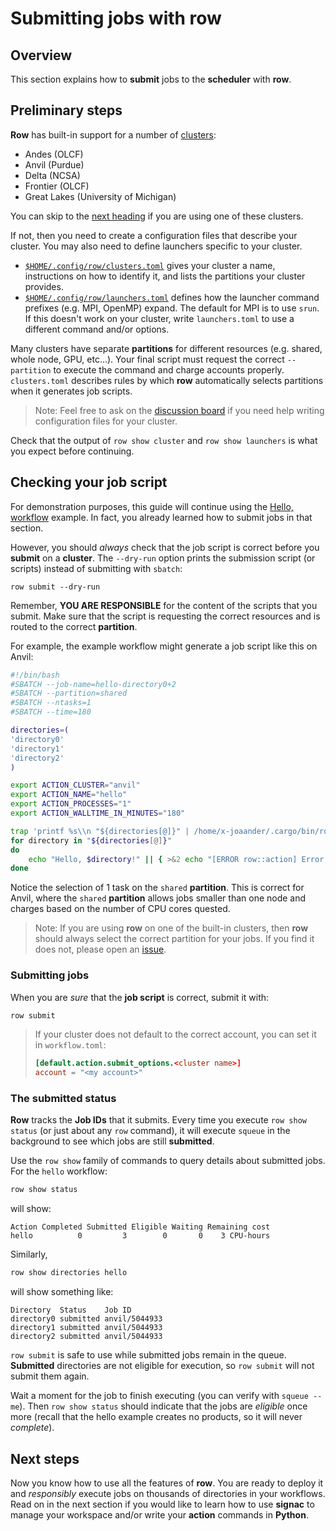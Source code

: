 # Submitting jobs with row

## Overview

This section explains how to **submit** jobs to the **scheduler** with **row**.

## Preliminary steps

**Row** has built-in support for a number of [clusters](../../clusters/built-in.md):
* Andes (OLCF)
* Anvil (Purdue)
* Delta (NCSA)
* Frontier (OLCF)
* Great Lakes (University of Michigan)

You can skip to the [next heading](#checking-your-job-script) if you are using one of
these clusters.

If not, then you need to create a configuration files that describe your
cluster. You may also need to define launchers specific to your cluster.

* [`$HOME/.config/row/clusters.toml`](../../clusters/index.md) gives your cluster
  a name, instructions on how to identify it, and lists the partitions your cluster
  provides.
* [`$HOME/.config/row/launchers.toml`](../../launchers/index.md) defines how the
  launcher command prefixes (e.g. MPI, OpenMP) expand. The default for MPI is to use
  `srun`. If this doesn't work on your cluster, write `launchers.toml` to use a
  different command and/or options.

Many clusters have separate **partitions** for different resources (e.g. shared, whole
node, GPU, etc...). Your final script must request the correct `--partition` to execute
the command and charge accounts properly. `clusters.toml` describes rules by which
**row** automatically selects partitions when it generates job scripts.

> Note: Feel free to ask on the [discussion board][discussion] if you need help
> writing configuration files for your cluster.

[discussion]: https://github.com/glotzerlab/row/discussions

Check that the output of `row show cluster` and `row show launchers` is what you expect
before continuing.

## Checking your job script

For demonstration purposes, this guide will continue using the
[Hello, workflow](hello.md) example. In fact, you already learned how to submit jobs
in that section.

However, you should *always* check that the job script is correct before you **submit**
on a **cluster**. The `--dry-run` option prints the submission script (or scripts)
instead of submitting with `sbatch`:
```plaintext
row submit --dry-run
```
Remember, **YOU ARE RESPONSIBLE** for the content of the scripts that you submit.
Make sure that the script is requesting the correct resources and is routed to the
correct **partition**.

For example, the example workflow might generate a job script like this on Anvil:
```bash
#!/bin/bash
#SBATCH --job-name=hello-directory0+2
#SBATCH --partition=shared
#SBATCH --ntasks=1
#SBATCH --time=180

directories=(
'directory0'
'directory1'
'directory2'
)

export ACTION_CLUSTER="anvil"
export ACTION_NAME="hello"
export ACTION_PROCESSES="1"
export ACTION_WALLTIME_IN_MINUTES="180"

trap 'printf %s\\n "${directories[@]}" | /home/x-joaander/.cargo/bin/row scan --no-progress -a hello - || exit 3' EXIT
for directory in "${directories[@]}"
do
    echo "Hello, $directory!" || { >&2 echo "[ERROR row::action] Error executing command."; exit 2; }
done
```
Notice the selection of 1 task on the `shared` **partition**. This is correct for Anvil,
where the `shared` **partition** allows jobs smaller than one node and charges based
on the number of CPU cores quested.

> Note: If you are using **row** on one of the built-in clusters, then **row** should
> always select the correct partition for your jobs. If you find it does not, please
> open an [issue](https://github.com/glotzerlab/row/issues).

### Submitting jobs

When you are *sure* that the **job script** is correct, submit it with:
```bash
row submit
```

> If your cluster does not default to the correct account, you can set it in
> `workflow.toml`:
> ```toml
> [default.action.submit_options.<cluster name>]
> account = "<my account>"
> ```

### The submitted status

**Row** tracks the **Job IDs** that it submits. Every time you execute `row show status`
(or just about any `row` command), it will execute `squeue` in the background to see
which jobs are still **submitted**.

Use the `row show` family of commands to query details about submitted jobs.
For the `hello` workflow:
```bash
row show status
```
will show:
```plaintext
Action Completed Submitted Eligible Waiting Remaining cost
hello          0         3        0       0    3 CPU-hours
```

Similarly,
```bash
row show directories hello
```
will show something like:
```plaintext
Directory  Status    Job ID
directory0 submitted anvil/5044933
directory1 submitted anvil/5044933
directory2 submitted anvil/5044933
```

`row submit` is safe to use while submitted jobs remain in the queue. **Submitted**
directories are not eligible for execution, so `row submit` will not submit them again.

Wait a moment for the job to finish executing (you can verify with `squeue --me`).
Then `row show status` should indicate that the jobs are *eligible* once
more (recall that the hello example creates no products, so it will never *complete*).

## Next steps

Now you know how to use all the features of **row**. You are ready to deploy it and
*responsibly* execute jobs on thousands of directories in your workflows. Read on in the
next section if you would like to learn how to use **signac** to manage your workspace
and/or write your **action** commands in **Python**.
